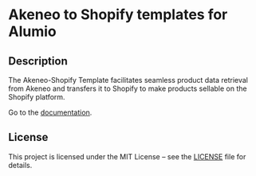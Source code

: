 # Akeneo to Shopify templates for Alumio

## Description

The Akeneo-Shopify Template facilitates seamless product data retrieval from Akeneo and transfers it to Shopify to make products sellable on the Shopify platform.

Go to the [documentation](https://github.com/alumio-int/akeneo-shopify-templates/wiki).

## License  
This project is licensed under the MIT License – see the [LICENSE](./LICENSE) file for details.
